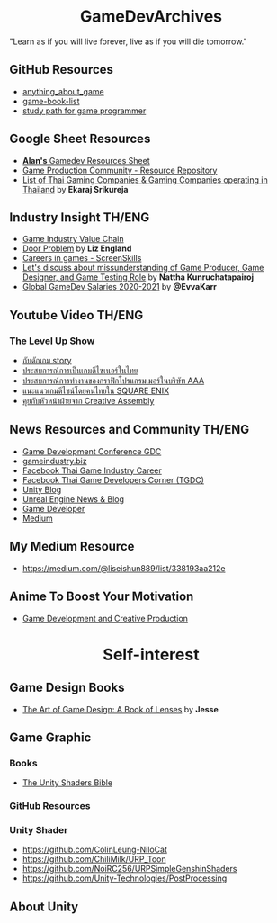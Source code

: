 <h1 align="center">GameDevArchives</h1>
 "Learn as if you will live forever, live as if you will die tomorrow."

## GitHub Resources
- [anything_about_game](https://github.com/killop/anything_about_game) 
- [game-book-list](https://github.com/killop/game-book-list)
- [study path for game programmer](https://github.com/miloyip/game-programmer)

## Google Sheet Resources
- [**Alan's** Gamedev Resources Sheet](https://docs.google.com/spreadsheets/d/11g8MCMFNrBM0CXIWrT8bej5vqR1fCJGMhoFfbS5ph3Q/edit?usp=drivesdk)
- [Game Production Community - Resource Repository](https://docs.google.com/spreadsheets/d/1InZGhpGAvsLRVsfrWSF16QiOKa8Xsr2Ky-KwGcFAFFs/edit?usp=drivesdk)
- [List of Thai Gaming Companies & Gaming Companies operating in Thailand](https://docs.google.com/spreadsheets/d/1AJ-pMh7wtuf-CHeSWk4EHAypRJluY-HWK3isXs1G39s/edit) by **Ekaraj Srikureja**

## Industry Insight TH/ENG
- [Game Industry Value Chain](https://www.slideshare.net/missstevenson01/game-value-chain)
- [Door Problem](https://lizengland.com/blog/2014/04/the-door-problem/) by **Liz England**
- [Careers in games - ScreenSkills](https://www.screenskills.com/job-profiles/browse/games/)
- [Let's discuss about missunderstanding of Game Producer, Game Designer, and Game Testing Role](https://www.blockdit.com/posts/60026e3fd349950cc8f787d7?fbclid=IwAR0RDqjzH3AZr5hjVg-mmoGsshKQTJOZyFx0wgCvG6t0U50PMJkqIW8FK3g_aem_AbyEy30ibJVvnmrOicSdZeaXSR7K1zMWnCsVvDcanUKGIPHdr_Cw_NRrZTMfpsN3FDU)  by **Nattha Kunruchatapairoj**
- [Global GameDev Salaries 2020-2021](https://docs.google.com/spreadsheets/d/1cM3_iBGF8IXZfLS5GKvC0-JWh0tS6TVYJJ-HxlguinA/edit) by **@EvvaKarr**

## Youtube Video TH/ENG
### The Level Up Show
- [กับดักเกม story](https://www.youtube.com/live/8ALvndY4wps?feature=share)
- [ประสบการณ์การเป็นเกมดีไซเนอร์ในไทย](https://www.youtube.com/live/K3V8QtNc248?feature=share)
- [ประสบการณ์การทำงานของกราฟิกโปรแกรมเมอร์ในบริษัท AAA](https://www.youtube.com/live/WdCaXoJ9Fpg?feature=share)
- [แนะแนวเกมดีไซน์โดยคนไทยใน SQUARE ENIX](https://www.youtube.com/live/Pau5P1VRb9s?feature=share)
- [คุยกับหัวหน้าฝ่ายจาก Creative Assembly](https://www.youtube.com/live/TCLHFhhHhHY?feature=share)
## News Resources and Community TH/ENG
- [Game Development Conference GDC](https://www.youtube.com/channel/UC0JB7TSe49lg56u6qH8y_MQ)
- [gameindustry.biz](https://www.gamesindustry.biz)
- [Facebook Thai Game Industry Career](https://m.facebook.com/groups/ThaiGameCareerGroup/?ref=share)
- [Facebook Thai Game Developers Corner (TGDC)](https://m.facebook.com/groups/thaigamepad/?ref=share)
- [Unity Blog](https://blog.unity.com/)
- [Unreal Engine News & Blog](https://www.unrealengine.com/en-US/feed)
- [Game Developer](https://www.gamedeveloper.com/)
- [Medium](https://medium.com/tag/game-development)

## My Medium Resource
- https://medium.com/@liseishun889/list/338193aa212e

## Anime To Boost Your Motivation
- [Game Development and Creative Production](https://myanimelist.net/stacks/31231)

<h1 align="center">Self-interest</h1>

## Game Design Books
- [The Art of Game Design: A Book of Lenses](https://www.amazon.com/Art-Game-Design-Book-Lenses/dp/0123694965) by **Jesse** 

## Game Graphic
### Books
- [The Unity Shaders Bible](https://www.amazon.com/Unity-Shaders-Bible-explanation-professional/dp/B0B4L6VQNF)
### GitHub Resources
### Unity Shader
- https://github.com/ColinLeung-NiloCat
- https://github.com/ChiliMilk/URP_Toon
- https://github.com/NoiRC256/URPSimpleGenshinShaders
- https://github.com/Unity-Technologies/PostProcessing

## About Unity


